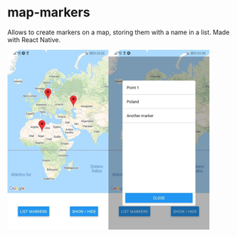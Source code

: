 # map-markers
Allows to create markers on a map, storing them with a name in a list. Made with React Native.

<div>
    <img src="./image1.jpg" width="45%" align="left"/>
    <img src="./image2.jpg" width="45%" align="left"/>
</div>



